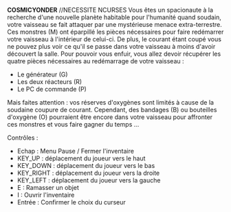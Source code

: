 **COSMICYONDER**
//NECESSITE NCURSES
Vous êtes un spacionaute à la recherche d'une nouvelle planète habitable pour l'humanité
quand soudain, votre vaisseau se fait attaquer par une mystérieuse menace extra-terrestre.
Ces monstres (M) ont éparpillé les pièces nécessaires pour faire redémarrer votre vaisseau
à l'intérieur de celui-ci.
De plus, le courant étant coupé vous ne pouvez plus voir ce qu'il se passe dans votre vaisseau
à moins d'avoir découvert la salle.
Pour pouvoir vous enfuir, vous allez devoir récupérer les quatre pièces nécessaires au 
redémarrage de votre vaisseau :
- Le générateur (G)
- Les deux réacteurs (R)
- Le PC de commande (P)

Mais faites attention : vos réserves d'oxygènes sont limités à cause de la soudaine 
coupure de courant. Cependant, des bandages (B) ou bouteilles d'oxygène (O)
pourraient être encore dans votre vaisseau pour affronter ces monstres
et vous faire gagner du temps ...


Contrôles :
- Echap : Menu Pause / Fermer l'inventaire
- KEY_UP : déplacement du joueur vers le haut
- KEY_DOWN : déplacement du joueur vers le bas
- KEY_RIGHT : déplacement du joueur vers la droite
- KEY_LEFT : déplacement du joueur vers la gauche
- E : Ramasser un objet
- I : Ouvrir l'inventaire
- Entrée : Confirmer le choix du curseur

